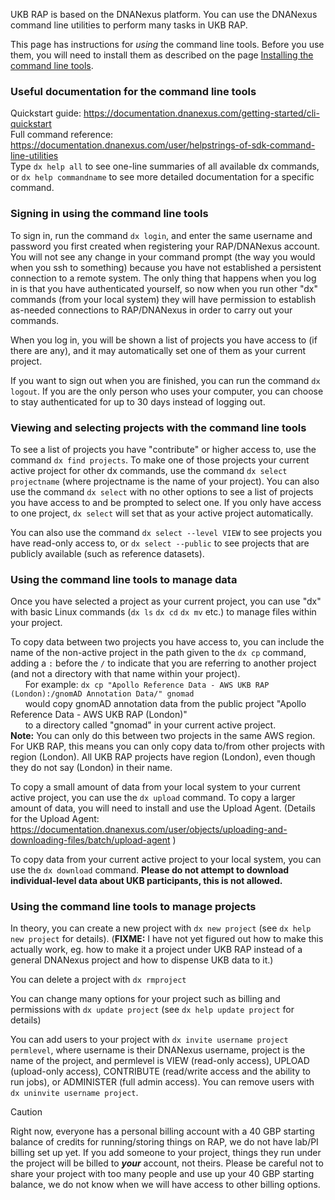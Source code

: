 UKB RAP is based on the DNANexus platform. You can use the DNANexus command line utilities to perform many tasks in UKB RAP.

This page has instructions for *using* the command line tools. Before you use them, you will need to install them as described on the page [Installing the command line tools](Installing-the-command-line-tools.md).

### Useful documentation for the command line tools

Quickstart guide: https://documentation.dnanexus.com/getting-started/cli-quickstart<br/>
Full command reference: https://documentation.dnanexus.com/user/helpstrings-of-sdk-command-line-utilities<br/>
Type `dx help all` to see one-line summaries of all available dx commands, or `dx help commandname` to see more detailed documentation for a specific command.

### Signing in using the command line tools

To sign in, run the command `dx login`, and enter the same username and password you first created when registering your RAP/DNANexus account. You will not see any change in your command prompt (the way you would when you ssh to something) because you have not established a persistent connection to a remote system. The only thing that happens when you log in is that you have authenticated yourself, so now when you run other "dx" commands (from your local system) they will have permission to establish as-needed connections to RAP/DNANexus in order to carry out your commands.

When you log in, you will be shown a list of projects you have access to (if there are any), and it may automatically set one of them as your current project.

If you want to sign out when you are finished, you can run the command `dx logout`. If you are the only person who uses your computer, you can choose to stay authenticated for up to 30 days instead of logging out.

### Viewing and selecting projects with the command line tools

To see a list of projects you have "contribute" or higher access to, use the command `dx find projects`. To make one of those projects your current active project for other dx commands, use the command `dx select projectname` (where projectname is the name of your project). You can also use the command `dx select` with no other options to see a list of projects you have access to and be prompted to select one. If you only have access to one project, `dx select` will set that as your active project automatically.

You can also use the command `dx select --level VIEW` to see projects you have read-only access to, or `dx select --public` to see projects that are publicly available (such as reference datasets).

### Using the command line tools to manage data

Once you have selected a project as your current project, you can use "dx" with basic Linux commands (`dx ls` `dx cd` `dx mv` etc.) to manage files within your project.

To copy data between two projects you have access to, you can include the name of the non-active project in the path given to the `dx cp` command, adding a `:` before the `/` to indicate that you are referring to another project (and not a directory with that name within your project).<br/>
&nbsp;&nbsp;&nbsp;&nbsp;&nbsp;&nbsp;For example: `dx cp "Apollo Reference Data - AWS UKB RAP (London):/gnomAD Annotation Data/" gnomad`<br/>
&nbsp;&nbsp;&nbsp;&nbsp;&nbsp;&nbsp;would copy gnomAD annotation data from the public project "Apollo Reference Data - AWS UKB RAP (London)"<br/>
&nbsp;&nbsp;&nbsp;&nbsp;&nbsp;&nbsp;to a directory called "gnomad" in your current active project.<br/>
**Note:** You can only do this between two projects in the same AWS region. For UKB RAP, this means you can only copy data to/from other projects with region (London). All UKB RAP projects have region (London), even though they do not say (London) in their name.

To copy a small amount of data from your local system to your current active project, you can use the `dx upload` command. To copy a larger amount of data, you will need to install and use the Upload Agent. (Details for the Upload Agent: https://documentation.dnanexus.com/user/objects/uploading-and-downloading-files/batch/upload-agent )

To copy data from your current active project to your local system, you can use the `dx download` command. **Please do not attempt to download individual-level data about UKB participants, this is not allowed.**

### Using the command line tools to manage projects

In theory, you can create a new project with `dx new project` (see `dx help new project` for details). (**FIXME:** I have not yet figured out how to make this actually work, eg. how to make it a project under UKB RAP instead of a general DNANexus project and how to dispense UKB data to it.)

You can delete a project with `dx rmproject`

You can change many options for your project such as billing and permissions with `dx update project` (see `dx help update project` for details)

You can add users to your project with `dx invite username project permlevel`, where username is their DNANexus username, project is the name of the project, and permlevel is VIEW (read-only access), UPLOAD (upload-only access), CONTRIBUTE (read/write access and the ability to run jobs), or ADMINISTER (full admin access). You can remove users with `dx uninvite username project`.

> [!CAUTION]
> Right now, everyone has a personal billing account with a 40 GBP starting balance of credits for running/storing things on RAP, we do not have lab/PI billing set up yet. If you add someone to your project, things they run under the project will be billed to ***your*** account, not theirs. Please be careful not to share your project with too many people and use up your 40 GBP starting balance, we do not know when we will have access to other billing options.
